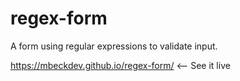 # regex-form
A form using regular expressions to validate input.

https://mbeckdev.github.io/regex-form/ <-- See it live
